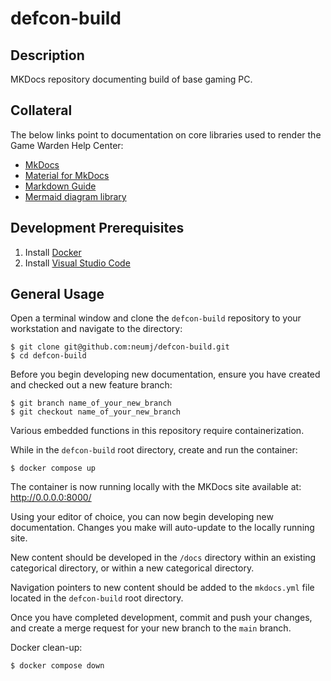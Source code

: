 # defcon-build

## Description

MKDocs repository documenting build of base gaming PC. 

## Collateral

The below links point to documentation on core libraries used to render the Game Warden Help Center: 
* [MkDocs](https://www.mkdocs.org/)
* [Material for MkDocs](https://squidfunk.github.io/mkdocs-material/)
* [Markdown Guide](https://www.markdownguide.org/basic-syntax/)
* [Mermaid diagram library](https://mermaid.js.org/)

## Development Prerequisites

1. Install [Docker](https://docs.docker.com/get-docker/)
1. Install [Visual Studio Code](https://code.visualstudio.com/) 

## General Usage

Open a terminal window and clone the `defcon-build` repository to your workstation and navigate to the directory:

```
$ git clone git@github.com:neumj/defcon-build.git
$ cd defcon-build
```

Before you begin developing new documentation, ensure you have created and checked out 
a new feature branch:

```
$ git branch name_of_your_new_branch
$ git checkout name_of_your_new_branch
```

Various embedded functions in this repository require containerization.

While in the `defcon-build` root directory, create and run the container:

```
$ docker compose up
```

The container is now running locally with the MKDocs site available at: http://0.0.0.0:8000/

Using your editor of choice, you can now begin developing new documentation.  Changes you make will 
auto-update to the locally running site.

New content should be developed in the `/docs` directory within an existing categorical directory, or within a new categorical directory.

Navigation pointers to new content should be added to the `mkdocs.yml` file located in the `defcon-build` root directory.

Once you have completed development, commit and push your changes, and create a merge request for your new branch to the `main` branch.

Docker clean-up:      

```
$ docker compose down
```
